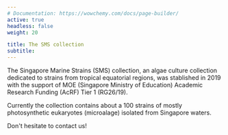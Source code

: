 ```yaml
---
# Documentation: https://wowchemy.com/docs/page-builder/
active: true
headless: false
weight: 20

title: The SMS collection
subtitle:
---
```


The Singapore Marine Strains (SMS) collection, an algae culture collection dedicated to strains from tropical equatorial regions, was stablished in 2019 with the support of MOE (Singapore Ministry of Education) Academic Research Funding (AcRF) Tier 1 (RG26/19). 

Currently the collection contains about a 100 strains of mostly photosynthetic eukaryotes (microalage) isolated from Singapore waters. 

Don't hesitate to contact us!